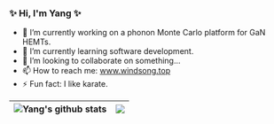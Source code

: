 ### ✨ Hi, I'm Yang ✨

- 🔭 I’m currently working on a phonon Monte Carlo platform for GaN HEMTs.
- 🌱 I’m currently learning software development.
- 👯 I’m looking to collaborate on something...
- 📫 How to reach me: www.windsong.top
- ⚡ Fun fact: I like karate.

| <img align="center" src="https://github-readme-stats-kappa-lac-81.vercel.app/api?username=santashen&show_icons=true&include_all_commits=true&theme=flag-india&hide_border=true" alt="Yang's github stats" /> | <img align="center" src="https://github-readme-stats-kappa-lac-81.vercel.app/api/top-langs/?username=santashen&layout=compact&theme=flag-india&hide_border=true&exclude_repo=github-readme-stats" /> |
| ------------- | ------------- |

<!--
**santashen/santashen** is a ✨ _special_ ✨ repository because its `README.md` (this file) appears on your GitHub profile.

Here are some ideas to get you started:

- 🔭 I’m currently working on ...
- 🌱 I’m currently learning ...
- 👯 I’m looking to collaborate on ...
- 🤔 I’m looking for help with ...
- 💬 Ask me about ...
- 📫 How to reach me: ...
- 😄 Pronouns: ...
- ⚡ Fun fact: ...
-->
